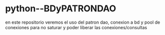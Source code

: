 # python--BDyPATRONDAO
en este repositorio veremos el uso del patron dao, conexion a bd y pool de conexiones para no saturar y poder liberar las conexiones/consultas
